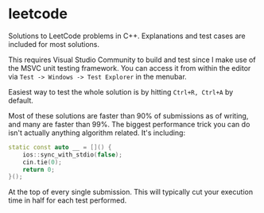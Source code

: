 # leetcode

Solutions to LeetCode problems in C++. Explanations and test cases are included
for most solutions.

 This requires Visual Studio Community
 to build and test since I make use of
 the MSVC unit testing framework. You
 can access it from within the editor
 via `Test -> Windows -> Test Explorer`
 in the menubar.

 Easiest way to test the whole solution
 is by hitting `Ctrl+R, Ctrl+A` by default.
 
Most of these solutions are faster than 90% of submissions
as of writing, and many are faster than 99%. The biggest
performance trick you can do isn't actually anything algorithm
related. It's including:

```cpp
static const auto __ = []() {
	ios::sync_with_stdio(false);
	cin.tie(0);
	return 0;
}();
```

At the top of every single submission. This will typically
cut your execution time in half for each test performed.
